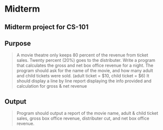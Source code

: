 # Midterm
## Midterm project for CS-101 ##

## Purpose
> A movie theatre only keeps 80 percent of the revenue from ticket sales. Twenty percent (20%) goes to the distributer. Write a program that calculates the gross and net box office revenue for a night. The program should ask for the name of the movie, and how many adult and child tickets were sold. (adult ticket = $10, child ticket = $6)  It should display a line by line report displaying the info provided and calculation for gross & net revenue

## Output
> Program should output a report of the movie name, adult & child ticket sales, gross box office revenue,
> distributer cut, and net box office revenue.
 
